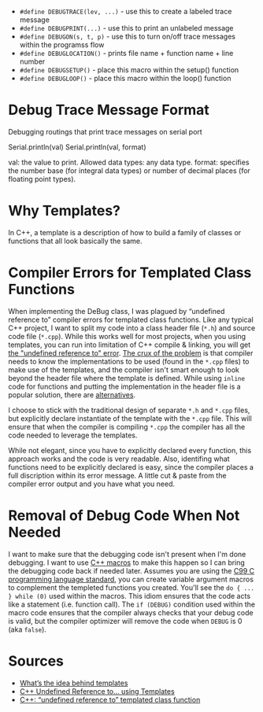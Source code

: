 <!--
Maintainer:   jeffskinnerbox@yahoo.com / www.jeffskinnerbox.me
Version:      0.9.1
-->


* `#define DEBUGTRACE(lev, ...)` - use this to create a labeled trace message
* `#define DEBUGPRINT(...)` - use this to print an unlabeled message
* `#define DEBUGON(s, t, p)` - use this to turn on/off trace messages within the programss flow
* `#define DEBUGLOCATION()` - prints file name + function name + line number
* `#define DEBUGSETUP()` - place this macro within the setup() function
* `#define DEBUGLOOP()` - place this macro within the loop() function

# Debug Trace Message Format
Debugging routings that print trace messages on serial port

Serial.println(val)
Serial.println(val, format)

val: the value to print. Allowed data types: any data type.
format: specifies the number base (for integral data types) or number of decimal places (for floating point types).

# Why Templates?
In C++, a template is a description of how to build a family of classes or functions
that all look basically the same.

# Compiler Errors for Templated Class Functions
When implementing the DeBug class,
I was plagued by “undefined reference to” compiler errors for templated class functions.
Like any typical C++ project,
I want to split my code into a class header file (`*.h`) and source code file (`*.cpp`).
While this works well for most projects,
when you using templates, you can run into limitation of C++ compile & linking,
you will get [the "undefined reference to" error][01].
[The crux of the problem][02] is that compiler needs to know the implementations to be used
(found in the  `*.cpp` files) to make use of the templates,
and the compiler isn't smart enough to look beyond the header file where the template is defined.
While using `inline` code for functions and putting the implementation
in the header file is a popular solution, there are [alternatives][01].

I choose to stick with the traditional design of separate `*.h` and `*.cpp` files,
but explicitly declare instantiate of the template with the `*.cpp` file.
This will ensure that when the compiler is compiling `*.cpp`
the compiler has all the code needed to leverage the templates.

While not elegant, since you have to explicitly declared every function,
this approach works and the code is very readable.
Also, identifing what functions need to be explicitly declared is easy,
since the compiler places a full discription within its error message.
A little cut & paste from the compiler error output and you have what you need.

# Removal of Debug Code When Not Needed
I want to make sure that the debugging code isn't present when I'm done debugging.
I want to use [C++ macros][03] to make this happen so I can bring the debugging code
back if needed later.
Assumes you are using the [C99 C programming language standard][04],
you can create variable argument macros to complement the templeted functions you created.
You'll see the `do { ... } while (0)` used within the macros.
This idiom ensures that the code acts like a statement (i.e. function call).
The `if (DEBUG)` condition used within the macro code ensures that the compiler
always checks that your debug code is valid,
but the compiler optimizer will remove the code when `DEBUG` is 0 (aka `false`).

# Sources
* [What’s the idea behind templates](http://web.archive.org/web/20190621081506/https://isocpp.org/wiki/faq/templates#overview-templates)
* [C++ Undefined Reference to... using Templates](https://www.sololearn.com/Discuss/2184286/c-undefined-reference-to-using-templates)
* [C++: “undefined reference to” templated class function][01]



[01]:https://bytefreaks.net/programming-2/c/c-undefined-reference-to-templated-class-function
[02]:https://stackoverflow.com/questions/495021/why-can-templates-only-be-implemented-in-the-header-file
[03]:https://gcc.gnu.org/onlinedocs/cpp/Macros.html
[04]:https://en.wikipedia.org/wiki/C99
[05]:
[06]:
[07]:
[08]:
[09]:
[10]:
